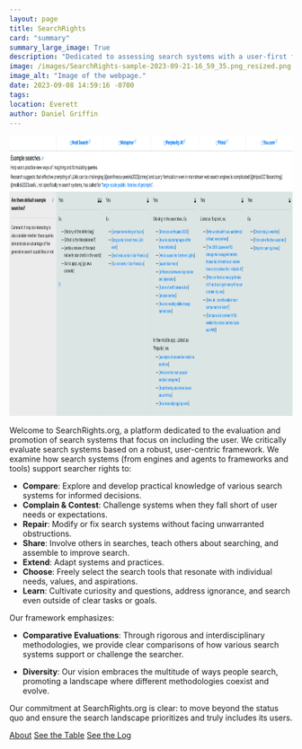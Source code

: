 ```yaml
---
layout: page
title: SearchRights
card: "summary"
summary_large_image: True
description: "Dedicated to assessing search systems with a user-first framework, championing searcher rights and refusing the status quo."
image: /images/SearchRights-sample-2023-09-21-16_59_35.png_resized.png
image_alt: "Image of the webpage."
date: 2023-09-08 14:59:16 -0700
tags:
location: Everett
author: Daniel Griffin
---
```

<div class="container col-xxl-8 px-4 py-0">
<div class="row flex-lg-row-reverse align-items-center g-5 py-3">
<div class="col-10 col-sm-8 col-lg-6">
<img src="/images/table-sample-2023-10-05-13_38_36.png" class="d-block border mx-lg-auto img-fluid" alt="A screenshot of the table." width="900" height="500" loading="lazy">
</div>
<!-- <div class="col-10 col-sm-8 col-lg-6">
<img src="/images/placeholder.png" class="d-block border mx-lg-auto img-fluid" alt="Placeholder image 2" width="900" height="500" loading="lazy">
</div>
<div class="col-10 col-sm-8 col-lg-6">
<img src="/images/placeholder.png" class="d-block border mx-lg-auto img-fluid" alt="Placeholder image 3" width="900" height="500" loading="lazy">
</div> -->
<div class="col-lg-6">
<p class="lead">
<span class="h5">Welcome to SearchRights.org</span>, a platform dedicated to the evaluation and promotion of search systems that focus on including the user. We critically evaluate search systems based on a robust, user-centric framework. We examine how search systems (from engines and agents to frameworks and tools) support searcher rights to:</p>
<ul>
<li><strong>Compare</strong>: Explore and develop practical knowledge of various search systems for informed decisions.</li>
<li><strong>Complain &amp; Contest</strong>: Challenge systems when they fall short of user needs or expectations.</li>
<li><strong>Repair</strong>: Modify or fix search systems without facing unwarranted obstructions.</li>
<li><strong>Share</strong>: Involve others in searches, teach others about searching, and assemble to improve search.</li>
<li><strong>Extend</strong>: Adapt systems and practices.</li>
<li><strong>Choose</strong>: Freely select the search tools that resonate with individual needs, values, and aspirations.</li>
<li><strong>Learn</strong>: Cultivate curiosity and questions, address ignorance, and search even outside of clear tasks or goals.</li>
</ul>
<p>Our framework emphasizes:</p>
<ul>
<li>
<p><strong>Comparative Evaluations</strong>: Through rigorous and interdisciplinary methodologies, we provide clear comparisons of how various search systems support or challenge the searcher.</p>
</li>
<li>
<p><strong>Diversity</strong>: Our vision embraces the multitude of ways people search, promoting a landscape where different methodologies coexist and evolve.</p>
</li>
</ul>
<p>Our commitment at SearchRights.org is clear: to move beyond the status quo and ensure the search landscape prioritizes and truly includes its users.

<div class="d-flex justify-content-start align-items-center">
  <a href="/about" class="btn btn-lg border m-1 px-2 me-md-1">About</a>
  <a href="/table" class="btn btn-lg border m-1 px-2 me-md-1">See the Table</a>
  <a href="/log" class="btn btn-lg border m-1 px-2 me-md-1">See the Log</a>
</div>